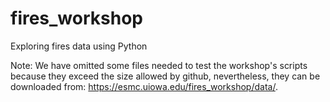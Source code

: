 # fires_workshop
Exploring fires data using Python


Note: We have omitted some files needed to test the workshop's scripts because they exceed the size allowed by github, nevertheless, they can be downloaded from: https://esmc.uiowa.edu/fires_workshop/data/.
